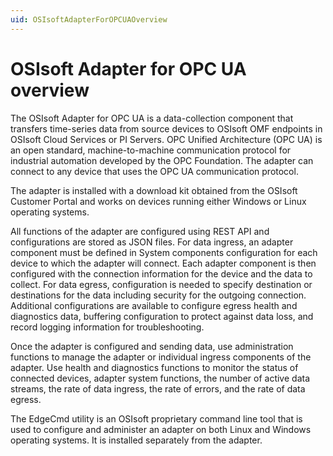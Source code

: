 ```yaml
---
uid: OSIsoftAdapterForOPCUAOverview
---
```


# OSIsoft Adapter for OPC UA overview

The OSIsoft Adapter for OPC UA is a data-collection component that transfers time-series data from source devices to OSIsoft OMF endpoints in OSIsoft Cloud Services or PI Servers. OPC Unified Architecture (OPC UA) is an open standard, machine-to-machine communication protocol for industrial automation developed by the OPC Foundation. The adapter can connect to any device that uses the OPC UA communication protocol.

The adapter is installed with a download kit obtained from the OSIsoft Customer Portal and works on devices running either Windows or Linux operating systems. 

All functions of the adapter are configured using REST API and configurations are stored as JSON files. For data ingress, an adapter component must be defined in System components configuration for each device to which the adapter will connect. Each adapter component is then configured with the connection information for the device and the data to collect. For data egress, configuration is needed to specify destination or destinations for the data including security for the outgoing connection. Additional configurations are available to configure egress health and diagnostics data, buffering configuration to protect against data loss, and record logging information for troubleshooting. 

Once the adapter is configured and sending data, use administration functions to manage the adapter or individual ingress components of the adapter. Use health and diagnostics functions to monitor the status of connected devices, adapter system functions, the number of active data streams, the rate of data ingress, the rate of errors, and the rate of data egress.

The EdgeCmd utility is an OSIsoft proprietary command line tool that is used to configure and administer an adapter on both Linux and Windows operating systems. It is installed separately from the adapter.

